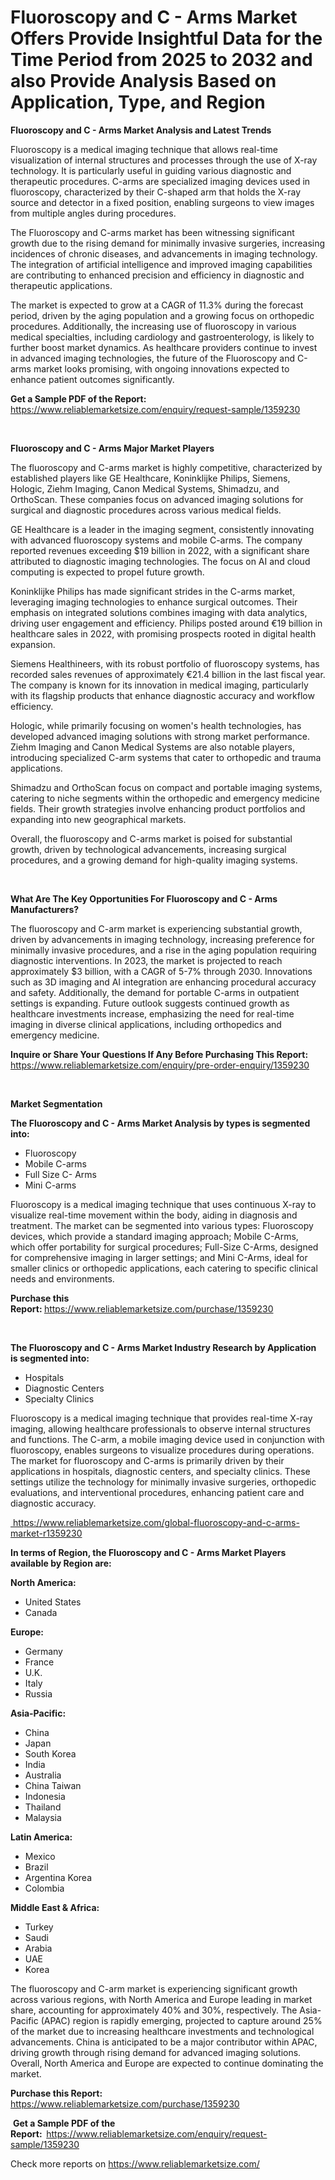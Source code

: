 <p><h1>Fluoroscopy and C - Arms Market Offers Provide Insightful Data for the Time Period from 2025 to 2032 and also Provide Analysis Based on Application, Type, and Region</h1></p><p><strong>Fluoroscopy and C - Arms Market Analysis and Latest Trends</strong></p>
<p><p>Fluoroscopy is a medical imaging technique that allows real-time visualization of internal structures and processes through the use of X-ray technology. It is particularly useful in guiding various diagnostic and therapeutic procedures. C-arms are specialized imaging devices used in fluoroscopy, characterized by their C-shaped arm that holds the X-ray source and detector in a fixed position, enabling surgeons to view images from multiple angles during procedures.</p><p>The Fluoroscopy and C-arms market has been witnessing significant growth due to the rising demand for minimally invasive surgeries, increasing incidences of chronic diseases, and advancements in imaging technology. The integration of artificial intelligence and improved imaging capabilities are contributing to enhanced precision and efficiency in diagnostic and therapeutic applications.</p><p>The market is expected to grow at a CAGR of 11.3% during the forecast period, driven by the aging population and a growing focus on orthopedic procedures. Additionally, the increasing use of fluoroscopy in various medical specialties, including cardiology and gastroenterology, is likely to further boost market dynamics. As healthcare providers continue to invest in advanced imaging technologies, the future of the Fluoroscopy and C-arms market looks promising, with ongoing innovations expected to enhance patient outcomes significantly.</p></p>
<p><strong>Get a Sample PDF of the Report:&nbsp;</strong> <a href="https://www.reliablemarketsize.com/enquiry/request-sample/1359230?utm_campaign=3563&utm_medium=2&utm_source=Github&utm_content=ia&utm_term=22032025&utm_id=fluoroscopy-and-c-arms">https://www.reliablemarketsize.com/enquiry/request-sample/1359230</a></p>
<p>&nbsp;</p>
<p><strong>Fluoroscopy and C - Arms Major Market Players</strong></p>
<p><p>The fluoroscopy and C-arms market is highly competitive, characterized by established players like GE Healthcare, Koninklijke Philips, Siemens, Hologic, Ziehm Imaging, Canon Medical Systems, Shimadzu, and OrthoScan. These companies focus on advanced imaging solutions for surgical and diagnostic procedures across various medical fields.</p><p>GE Healthcare is a leader in the imaging segment, consistently innovating with advanced fluoroscopy systems and mobile C-arms. The company reported revenues exceeding $19 billion in 2022, with a significant share attributed to diagnostic imaging technologies. The focus on AI and cloud computing is expected to propel future growth.</p><p>Koninklijke Philips has made significant strides in the C-arms market, leveraging imaging technologies to enhance surgical outcomes. Their emphasis on integrated solutions combines imaging with data analytics, driving user engagement and efficiency. Philips posted around €19 billion in healthcare sales in 2022, with promising prospects rooted in digital health expansion.</p><p>Siemens Healthineers, with its robust portfolio of fluoroscopy systems, has recorded sales revenues of approximately €21.4 billion in the last fiscal year. The company is known for its innovation in medical imaging, particularly with its flagship products that enhance diagnostic accuracy and workflow efficiency.</p><p>Hologic, while primarily focusing on women's health technologies, has developed advanced imaging solutions with strong market performance. Ziehm Imaging and Canon Medical Systems are also notable players, introducing specialized C-arm systems that cater to orthopedic and trauma applications.</p><p>Shimadzu and OrthoScan focus on compact and portable imaging systems, catering to niche segments within the orthopedic and emergency medicine fields. Their growth strategies involve enhancing product portfolios and expanding into new geographical markets.</p><p>Overall, the fluoroscopy and C-arms market is poised for substantial growth, driven by technological advancements, increasing surgical procedures, and a growing demand for high-quality imaging systems.</p></p>
<p>&nbsp;</p>
<p><strong>What Are The Key Opportunities For Fluoroscopy and C - Arms Manufacturers?</strong></p>
<p><p>The fluoroscopy and C-arm market is experiencing substantial growth, driven by advancements in imaging technology, increasing preference for minimally invasive procedures, and a rise in the aging population requiring diagnostic interventions. In 2023, the market is projected to reach approximately $3 billion, with a CAGR of 5-7% through 2030. Innovations such as 3D imaging and AI integration are enhancing procedural accuracy and safety. Additionally, the demand for portable C-arms in outpatient settings is expanding. Future outlook suggests continued growth as healthcare investments increase, emphasizing the need for real-time imaging in diverse clinical applications, including orthopedics and emergency medicine.</p></p>
<p><strong>Inquire or Share Your Questions If Any Before Purchasing This Report:</strong> <a href="https://www.reliablemarketsize.com/enquiry/pre-order-enquiry/1359230?utm_campaign=3563&utm_medium=2&utm_source=Github&utm_content=ia&utm_term=22032025&utm_id=fluoroscopy-and-c-arms">https://www.reliablemarketsize.com/enquiry/pre-order-enquiry/1359230</a></p>
<p>&nbsp;</p>
<p><strong>Market Segmentation</strong></p>
<p><strong>The Fluoroscopy and C - Arms Market Analysis by types is segmented into:</strong></p>
<p><ul><li>Fluoroscopy</li><li>Mobile C-arms</li><li>Full Size C- Arms</li><li>Mini C-arms</li></ul></p>
<p><p>Fluoroscopy is a medical imaging technique that uses continuous X-ray to visualize real-time movement within the body, aiding in diagnosis and treatment. The market can be segmented into various types: Fluoroscopy devices, which provide a standard imaging approach; Mobile C-Arms, which offer portability for surgical procedures; Full-Size C-Arms, designed for comprehensive imaging in larger settings; and Mini C-Arms, ideal for smaller clinics or orthopedic applications, each catering to specific clinical needs and environments.</p></p>
<p><strong>Purchase this Report:&nbsp;</strong><a href="https://www.reliablemarketsize.com/purchase/1359230?utm_campaign=3563&utm_medium=2&utm_source=Github&utm_content=ia&utm_term=22032025&utm_id=fluoroscopy-and-c-arms">https://www.reliablemarketsize.com/purchase/1359230</a></p>
<p>&nbsp;</p>
<p><strong>The Fluoroscopy and C - Arms Market Industry Research by Application is segmented into:</strong></p>
<p><ul><li>Hospitals</li><li>Diagnostic Centers</li><li>Specialty Clinics</li></ul></p>
<p><p>Fluoroscopy is a medical imaging technique that provides real-time X-ray imaging, allowing healthcare professionals to observe internal structures and functions. The C-arm, a mobile imaging device used in conjunction with fluoroscopy, enables surgeons to visualize procedures during operations. The market for fluoroscopy and C-arms is primarily driven by their applications in hospitals, diagnostic centers, and specialty clinics. These settings utilize the technology for minimally invasive surgeries, orthopedic evaluations, and interventional procedures, enhancing patient care and diagnostic accuracy.</p></p>
<p><a href="https://www.reliablemarketsize.com/global-fluoroscopy-and-c-arms-market-r1359230?utm_campaign=3563&utm_medium=2&utm_source=Github&utm_content=ia&utm_term=22032025&utm_id=fluoroscopy-and-c-arms">&nbsp;https://www.reliablemarketsize.com/global-fluoroscopy-and-c-arms-market-r1359230</a></p>
<p><strong>In terms of Region, the Fluoroscopy and C - Arms Market Players available by Region are:</strong></p>
<p>
    <p> <strong> North America: </strong>
        <ul>
            <li>United States</li>
            <li>Canada</li>
        </ul>
        </p> 
    <p> <strong> Europe: </strong>
        <ul>
            <li>Germany</li>
            <li>France</li>
            <li>U.K.</li>
            <li>Italy</li>
            <li>Russia</li>
        </ul>
        </p> 
    <p> <strong> Asia-Pacific: </strong>
        <ul>
            <li>China</li>
            <li>Japan</li>
            <li>South Korea</li>
            <li>India</li>
            <li>Australia</li>
            <li>China Taiwan</li>
            <li>Indonesia</li>
            <li>Thailand</li>
            <li>Malaysia</li>
        </ul>
        </p> 
    <p> <strong> Latin America: </strong>
        <ul>
            <li>Mexico</li>
            <li>Brazil</li>
            <li>Argentina Korea</li>
            <li>Colombia</li>
        </ul>
        </p> 
    <p> <strong> Middle East & Africa: </strong>
        <ul>
            <li>Turkey</li>
            <li>Saudi</li>
            <li>Arabia</li>
            <li>UAE</li>
            <li>Korea</li>
        </ul>
    </p>
    </p>
<p><p>The fluoroscopy and C-arm market is experiencing significant growth across various regions, with North America and Europe leading in market share, accounting for approximately 40% and 30%, respectively. The Asia-Pacific (APAC) region is rapidly emerging, projected to capture around 25% of the market due to increasing healthcare investments and technological advancements. China is anticipated to be a major contributor within APAC, driving growth through rising demand for advanced imaging solutions. Overall, North America and Europe are expected to continue dominating the market.</p></p>
<p><strong>Purchase this Report: </strong><a href="https://www.reliablemarketsize.com/purchase/1359230?utm_campaign=3563&utm_medium=2&utm_source=Github&utm_content=ia&utm_term=22032025&utm_id=fluoroscopy-and-c-arms">https://www.reliablemarketsize.com/purchase/1359230</a></p>
<p>&nbsp;<strong>Get a Sample PDF of the Report:&nbsp;&nbsp;</strong><a href="https://www.reliablemarketsize.com/enquiry/request-sample/1359230?utm_campaign=3563&utm_medium=2&utm_source=Github&utm_content=ia&utm_term=22032025&utm_id=fluoroscopy-and-c-arms">https://www.reliablemarketsize.com/enquiry/request-sample/1359230</a></p>
<p><strong></strong></p>
<p>Check more reports on <a href="https://www.reliablemarketsize.com/?utm_campaign=3563&utm_medium=2&utm_source=Github&utm_content=ia&utm_term=22032025&utm_id=fluoroscopy-and-c-arms">https://www.reliablemarketsize.com/</a></p>